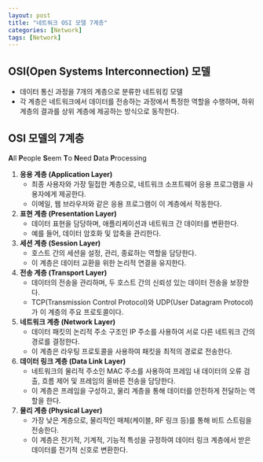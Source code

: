 ```yaml
---
layout: post
title: "네트워크 OSI 모델 7계층"
categories: [Network]
tags: [Network]
---
```


## OSI(Open Systems Interconnection) 모델

- 데이터 통신 과정을 7개의 계층으로 분류한 네트워킹 모델
- 각 계층은 네트워크에서 데이터를 전송하는 과정에서 특정한 역할을 수행하며, 하위 계층의 결과를 상위 계층에 제공하는 방식으로 동작한다.

## OSI 모델의 7계층

**A**ll **P**eople **S**eem **T**o **N**eed **D**ata **P**rocessing

1. **응용 계층 (Application Layer)**
   - 최종 사용자와 가장 밀접한 계층으로, 네트워크 소프트웨어 응용 프로그램을 사용자에게 제공한다.
   - 이메일, 웹 브라우저와 같은 응용 프로그램이 이 계층에서 작동한다.
2. **표현 계층 (Presentation Layer)**
   - 데이터 표현을 담당하며, 애플리케이션과 네트워크 간 데이터를 변환한다.
   - 예를 들어, 데이터 암호화 및 압축을 관리한다.
3. **세션 계층 (Session Layer)**
   - 호스트 간의 세션을 설정, 관리, 종료하는 역할을 담당한다.
   - 이 계층은 데이터 교환을 위한 논리적 연결을 유지한다.
4. **전송 계층 (Transport Layer)**
   - 데이터의 전송을 관리하며, 두 호스트 간의 신뢰성 있는 데이터 전송을 보장한다.
   - TCP(Transmission Control Protocol)와 UDP(User Datagram Protocol)가 이 계층의 주요 프로토콜이다.
5. **네트워크 계층 (Network Layer)**
   - 데이터 패킷의 논리적 주소 구조인 IP 주소를 사용하여 서로 다른 네트워크 간의 경로를 결정한다.
   - 이 계층은 라우팅 프로토콜을 사용하여 패킷을 최적의 경로로 전송한다.
6. **데이터 링크 계층 (Data Link Layer)**
   - 네트워크의 물리적 주소인 MAC 주소를 사용하여 프레임 내 데이터의 오류 검출, 흐름 제어 및 프레임의 올바른 전송을 담당한다.
   - 이 계층은 프레임을 구성하고, 물리 계층을 통해 데이터를 안전하게 전달하는 역할을 한다.
7. **물리 계층 (Physical Layer)**
   - 가장 낮은 계층으로, 물리적인 매체(케이블, RF 링크 등)를 통해 비트 스트림을 전송한다.
   - 이 계층은 전기적, 기계적, 기능적 특성을 규정하여 데이터 링크 계층에서 받은 데이터를 전기적 신호로 변환한다.
